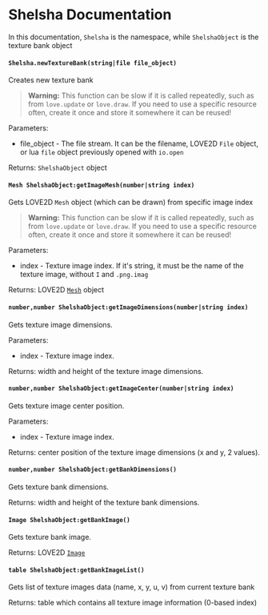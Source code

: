 Shelsha Documentation
=====================
In this documentation, `Shelsha` is the namespace, while `ShelshaObject` is the texture bank object

#### `Shelsha.newTextureBank(string|file file_object)`

Creates new texture bank

> **Warning:** This function can be slow if it is called repeatedly, such as from `love.update` or `love.draw`.
If you need to use a specific resource often, create it once and store it somewhere it can be reused! 

Parameters:

* file_object - The file stream. It can be the filename, LOVE2D `File` object, or lua `file` object
previously opened with `io.open`

Returns: `ShelshaObject` object

#### `Mesh ShelshaObject:getImageMesh(number|string index)`

Gets LOVE2D `Mesh` object (which can be drawn) from specific image index

> **Warning:** This function can be slow if it is called repeatedly, such as from `love.update` or `love.draw`.
If you need to use a specific resource often, create it once and store it somewhere it can be reused! 

Parameters:

* index - Texture image index. If it's string, it must be the name of the texture image, without `I` and `.png.imag`

Returns: LOVE2D [`Mesh`](https://love2d.org/wiki/Mesh) object

#### `number,number ShelshaObject:getImageDimensions(number|string index)`

Gets texture image dimensions.

Parameters:

* index - Texture image index.

Returns: width and height of the texture image dimensions.

#### `number,number ShelshaObject:getImageCenter(number|string index)`

Gets texture image center position.

Parameters:

* index - Texture image index.

Returns: center position of the texture image dimensions (x and y, 2 values).

#### `number,number ShelshaObject:getBankDimensions()`

Gets texture bank dimensions.

Returns: width and height of the texture bank dimensions.

#### `Image ShelshaObject:getBankImage()`

Gets texture bank image.

Returns: LOVE2D [`Image`](https://love2d.org/wiki/Image)

#### `table ShelshaObject:getBankImageList()`

Gets list of texture images data (name, x, y, u, v) from current texture bank

Returns: table which contains all texture image information (0-based index)
